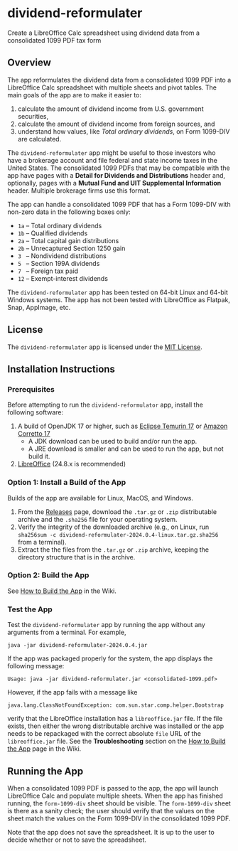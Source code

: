 # dividend-reformulater
Create a LibreOffice Calc spreadsheet using dividend data from a consolidated 1099 PDF tax form

## Overview
The app reformulates the dividend data from a consolidated 1099 PDF into a LibreOffice Calc spreadsheet with multiple sheets and pivot tables.
The main goals of the app are to make it easier to:

1. calculate the amount of dividend income from U.S. government securities,
2. calculate the amount of dividend income from foreign sources, and
3. understand how values, like *Total ordinary dividends*, on Form 1099-DIV are calculated.

The `dividend-reformulater` app might be useful to those investors who have a brokerage account and file federal and state income taxes in the United States.
The consolidated 1099 PDFs that may be compatible with the app have pages with a **Detail for Dividends and Distributions**
header and, optionally, pages with a **Mutual Fund and UIT Supplemental Information** header.
Multiple brokerage firms use this format.

The app can handle a consolidated 1099 PDF that has a Form 1099-DIV with non-zero data in the following boxes only:

* `1a` &ndash; Total ordinary dividends
* `1b` &ndash; Qualified dividends
* `2a` &ndash; Total capital gain distributions
* `2b` &ndash; Unrecaptured Section 1250 gain
* `3 ` &ndash; Nondividend distributions
* `5 ` &ndash; Section 199A dividends
* `7 ` &ndash; Foreign tax paid
* `12` &ndash; Exempt-interest dividends

The `dividend-reformulater` app has been tested on 64-bit Linux and 64-bit Windows systems.
The app has not been tested with LibreOffice as Flatpak, Snap, AppImage, etc.

## License
The `dividend-reformulater` app is licensed under the [MIT License](/LICENSE).

## Installation Instructions
### Prerequisites
Before attempting to run the `dividend-reformulator` app, install the following software:

1. A build of OpenJDK 17 or higher, such as [Eclipse Temurin 17](https://adoptium.net/temurin/releases/?version=17) or [Amazon Corretto 17](https://aws.amazon.com/corretto/)
   - A JDK download can be used to build and/or run the app.
   - A JRE download is smaller and can be used to run the app, but not build it.
2. [LibreOffice](https://www.libreoffice.org/download/download-libreoffice/) (24.8.x is recommended)

### Option 1: Install a Build of the App
Builds of the app are available for Linux, MacOS, and Windows.

1. From the [Releases](/../../releases) page, download the `.tar.gz` or `.zip` distributable archive and the `.sha256` file for your operating system.
2. Verify the integrity of the downloaded archive (e.g., on Linux, run `sha256sum -c dividend-reformulater-2024.0.4-linux.tar.gz.sha256` from a terminal).
3. Extract the the files from the `.tar.gz` or `.zip` archive, keeping the directory structure that is in the archive.

### Option 2: Build the App
See [How to Build the App](/../../wiki/How-to-Build-the-App) in the Wiki.

### Test the App
Test the `dividend-reformulater` app by running the app without any arguments from a terminal. For example,

```Shell
java -jar dividend-reformulater-2024.0.4.jar
```

If the app was packaged properly for the system, the app displays the following message:

```
Usage: java -jar dividend-reformulater.jar <consolidated-1099.pdf>
```

However, if the app fails with a message like

```
java.lang.ClassNotFoundException: com.sun.star.comp.helper.Bootstrap
```

verify that the LibreOffice installation has a `libreoffice.jar` file.
If the file exists, then either the wrong distributable archive was installed or the app needs to be repackaged with the
correct absolute `file` URL of the `libreoffice.jar` file.
See the **Troubleshooting** section on the [How to Build the App](/../../wiki/How-to-Build-the-App) page in the Wiki.

## Running the App
When a consolidated 1099 PDF is passed to the app, the app will launch LibreOffice Calc and populate multiple sheets.
When the app has finished running, the `form-1099-div` sheet should be visible.
The `form-1099-div` sheet is there as a sanity check;
the user should verify that the values on the sheet match the values on the Form 1099-DIV in the consolidated 1099 PDF.

Note that the app does not save the spreadsheet. It is up to the user to decide whether or not to save the spreadsheet.
